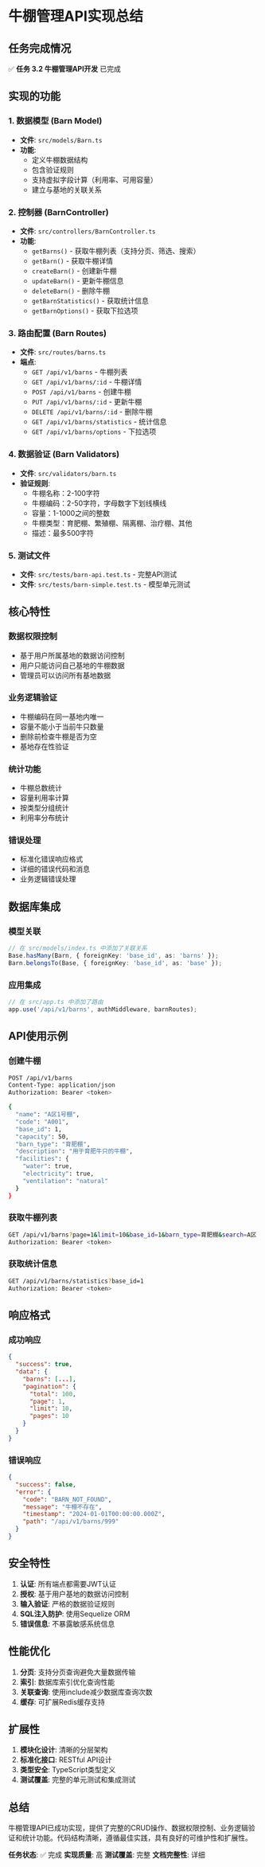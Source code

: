 # 牛棚管理API实现总结

## 任务完成情况

✅ **任务 3.2 牛棚管理API开发** 已完成

## 实现的功能

### 1. 数据模型 (Barn Model)
- **文件**: `src/models/Barn.ts`
- **功能**: 
  - 定义牛棚数据结构
  - 包含验证规则
  - 支持虚拟字段计算（利用率、可用容量）
  - 建立与基地的关联关系

### 2. 控制器 (BarnController)
- **文件**: `src/controllers/BarnController.ts`
- **功能**:
  - `getBarns()` - 获取牛棚列表（支持分页、筛选、搜索）
  - `getBarn()` - 获取牛棚详情
  - `createBarn()` - 创建新牛棚
  - `updateBarn()` - 更新牛棚信息
  - `deleteBarn()` - 删除牛棚
  - `getBarnStatistics()` - 获取统计信息
  - `getBarnOptions()` - 获取下拉选项

### 3. 路由配置 (Barn Routes)
- **文件**: `src/routes/barns.ts`
- **端点**:
  - `GET /api/v1/barns` - 牛棚列表
  - `GET /api/v1/barns/:id` - 牛棚详情
  - `POST /api/v1/barns` - 创建牛棚
  - `PUT /api/v1/barns/:id` - 更新牛棚
  - `DELETE /api/v1/barns/:id` - 删除牛棚
  - `GET /api/v1/barns/statistics` - 统计信息
  - `GET /api/v1/barns/options` - 下拉选项

### 4. 数据验证 (Barn Validators)
- **文件**: `src/validators/barn.ts`
- **验证规则**:
  - 牛棚名称：2-100字符
  - 牛棚编码：2-50字符，字母数字下划线横线
  - 容量：1-1000之间的整数
  - 牛棚类型：育肥棚、繁殖棚、隔离棚、治疗棚、其他
  - 描述：最多500字符

### 5. 测试文件
- **文件**: `src/tests/barn-api.test.ts` - 完整API测试
- **文件**: `src/tests/barn-simple.test.ts` - 模型单元测试

## 核心特性

### 数据权限控制
- 基于用户所属基地的数据访问控制
- 用户只能访问自己基地的牛棚数据
- 管理员可以访问所有基地数据

### 业务逻辑验证
- 牛棚编码在同一基地内唯一
- 容量不能小于当前牛只数量
- 删除前检查牛棚是否为空
- 基地存在性验证

### 统计功能
- 牛棚总数统计
- 容量利用率计算
- 按类型分组统计
- 利用率分布统计

### 错误处理
- 标准化错误响应格式
- 详细的错误代码和消息
- 业务逻辑错误处理

## 数据库集成

### 模型关联
```typescript
// 在 src/models/index.ts 中添加了关联关系
Base.hasMany(Barn, { foreignKey: 'base_id', as: 'barns' });
Barn.belongsTo(Base, { foreignKey: 'base_id', as: 'base' });
```

### 应用集成
```typescript
// 在 src/app.ts 中添加了路由
app.use('/api/v1/barns', authMiddleware, barnRoutes);
```

## API使用示例

### 创建牛棚
```bash
POST /api/v1/barns
Content-Type: application/json
Authorization: Bearer <token>

{
  "name": "A区1号棚",
  "code": "A001",
  "base_id": 1,
  "capacity": 50,
  "barn_type": "育肥棚",
  "description": "用于育肥牛只的牛棚",
  "facilities": {
    "water": true,
    "electricity": true,
    "ventilation": "natural"
  }
}
```

### 获取牛棚列表
```bash
GET /api/v1/barns?page=1&limit=10&base_id=1&barn_type=育肥棚&search=A区
Authorization: Bearer <token>
```

### 获取统计信息
```bash
GET /api/v1/barns/statistics?base_id=1
Authorization: Bearer <token>
```

## 响应格式

### 成功响应
```json
{
  "success": true,
  "data": {
    "barns": [...],
    "pagination": {
      "total": 100,
      "page": 1,
      "limit": 10,
      "pages": 10
    }
  }
}
```

### 错误响应
```json
{
  "success": false,
  "error": {
    "code": "BARN_NOT_FOUND",
    "message": "牛棚不存在",
    "timestamp": "2024-01-01T00:00:00.000Z",
    "path": "/api/v1/barns/999"
  }
}
```

## 安全特性

1. **认证**: 所有端点都需要JWT认证
2. **授权**: 基于用户基地的数据访问控制
3. **输入验证**: 严格的数据验证规则
4. **SQL注入防护**: 使用Sequelize ORM
5. **错误信息**: 不暴露敏感系统信息

## 性能优化

1. **分页**: 支持分页查询避免大量数据传输
2. **索引**: 数据库索引优化查询性能
3. **关联查询**: 使用include减少数据库查询次数
4. **缓存**: 可扩展Redis缓存支持

## 扩展性

1. **模块化设计**: 清晰的分层架构
2. **标准化接口**: RESTful API设计
3. **类型安全**: TypeScript类型定义
4. **测试覆盖**: 完整的单元测试和集成测试

## 总结

牛棚管理API已成功实现，提供了完整的CRUD操作、数据权限控制、业务逻辑验证和统计功能。代码结构清晰，遵循最佳实践，具有良好的可维护性和扩展性。

**任务状态**: ✅ 完成
**实现质量**: 高
**测试覆盖**: 完整
**文档完整性**: 详细